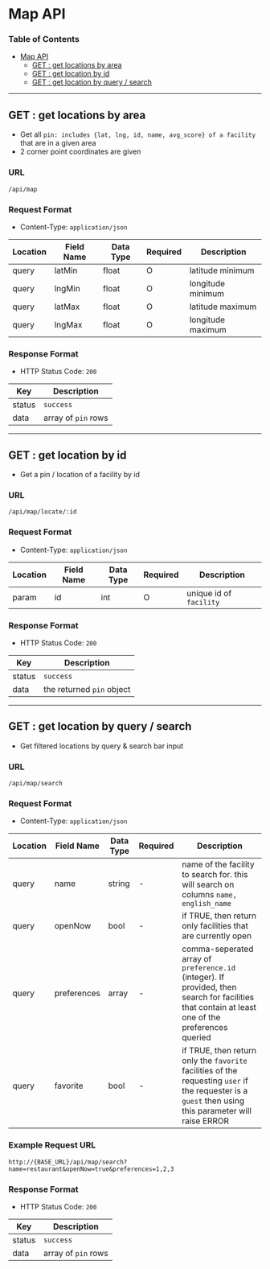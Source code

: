 # Map API

### Table of Contents

- [Map API](#map-api)
  - [GET : get locations by area](#get--get-locations-by-area)
  - [GET : get location by id](#get--get-location-by-id)
  - [GET : get location by query / search](#get--get-location-by-query--search)

---

## GET : get locations by area
- Get all `pin: includes {lat, lng, id, name, avg_score} of a facility` that are in a given area
- 2 corner point coordinates are given

### URL
`/api/map`

### Request Format
- Content-Type: `application/json`

| Location | Field Name | Data Type | Required | Description |
| --- | --- | --- | --- | --- |
| query | latMin | float | O | latitude minimum |
| query | lngMin | float | O | longitude minimum |
| query | latMax | float | O | latitude maximum |
| query | lngMax | float | O | longitude maximum |

### Response Format
- HTTP Status Code: `200`

| Key | Description |
| --- | --- |
| status | `success` |
| data | array of `pin` rows |

---

## GET : get location by id
- Get a pin / location of a facility by id

### URL
`/api/map/locate/:id`

### Request Format
- Content-Type: `application/json`

| Location | Field Name | Data Type | Required | Description |
| --- | --- | --- | --- | --- |
| param | id | int | O | unique id of `facility` |

### Response Format
- HTTP Status Code: `200`

| Key | Description |
| --- | --- |
| status | `success` |
| data | the returned `pin` object |

---

## GET : get location by query / search
- Get filtered locations by query & search bar input

### URL
`/api/map/search`

### Request Format
- Content-Type: `application/json`

| Location | Field Name | Data Type | Required | Description |
| --- | --- | --- | --- | --- |
| query | name | string | - | name of the facility to search for. this will search on columns `name, english_name` |
| query | openNow | bool | - | if TRUE, then return only facilities that are currently open |
| query | preferences | array | - | comma-seperated array of `preference.id` (integer). If provided, then search for facilities that contain at least one of the preferences queried |
| query | favorite | bool | - | if TRUE, then return only the `favorite` facilities of the requesting `user` if the requester is a `guest` then using this parameter will raise ERROR |

### Example Request URL
`http://{BASE_URL}/api/map/search?name=restaurant&openNow=true&preferences=1,2,3`

### Response Format
- HTTP Status Code: `200`

| Key | Description |
| --- | --- |
| status | `success` |
| data | array of `pin` rows |
